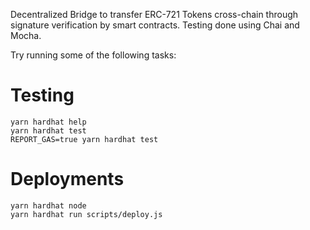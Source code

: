 Decentralized Bridge to transfer ERC-721 Tokens cross-chain through signature verification by smart contracts. Testing done using Chai and Mocha.

Try running some of the following tasks:

# Testing

```shell
yarn hardhat help
yarn hardhat test
REPORT_GAS=true yarn hardhat test
```

# Deployments

```shell
yarn hardhat node
yarn hardhat run scripts/deploy.js
```
